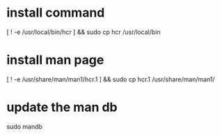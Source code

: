 # install command
[ ! -e /usr/local/bin/hcr ] && sudo cp hcr /usr/local/bin
# install man page
[ ! -e /usr/share/man/man1/hcr.1 ] && sudo cp hcr.1 /usr/share/man/man1/

# update the man db
sudo mandb